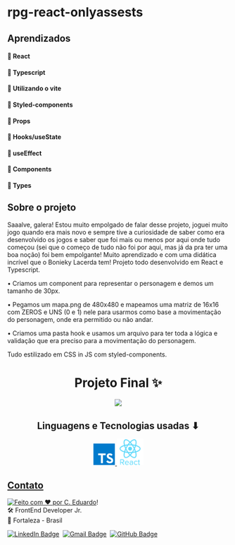 # rpg-react-onlyassests

## Aprendizados

#### 🚀 React
#### 🚀 Typescript
#### 🚀 Utilizando o vite
#### 🚀 Styled-components
#### 🚀 Props
#### 🚀 Hooks/useState
#### 🚀 useEffect
#### 🚀 Components
#### 🚀 Types

## Sobre o projeto

<div>Saaalve, galera! Estou muito empolgado de falar desse projeto, joguei muito jogo quando era mais novo e sempre tive a curiosidade de saber como era desenvolvido os jogos e saber que foi mais ou menos por aqui onde tudo começou (sei que o começo de tudo não foi por aqui, mas já da pra ter uma boa noção) foi bem empolgante! Muito aprendizado e com uma didática incrível que o Bonieky Lacerda tem! Projeto todo desenvolvido em React e Typescript.

<p>• Criamos um component para representar o personagem e demos um tamanho de 30px.</p>

<p>• Pegamos um mapa.png de 480x480 e mapeamos uma matriz de 16x16 com ZEROS e UNS (0 e 1) nele para usarmos como base a movimentação do personagem, onde era permitido ou não andar. </p>

<p>• Criamos uma pasta hook e usamos um arquivo para ter toda a lógica e validação que era preciso para a movimentação do personagem. </p>

<p>Tudo estilizado em CSS in JS com styled-components.</p>
</div>



<h1 align="center"> Projeto Final ✨</h2>

<p align="center">
<img src="https://user-images.githubusercontent.com/72894980/185256638-0ede8368-7081-40e4-aa47-198707cd22a4.gif" />
</p> 

<h2 align="center">Linguagens e Tecnologias usadas ⬇</h2>

<p align="center"> 
<a href="https://developer.mozilla.org/en-US/docs/Web/typescript" target="_blank" rel="noreferrer"> <img src="https://raw.githubusercontent.com/devicons/devicon/master/icons/typescript/typescript-original.svg" alt="typescript" width="50" height="50"/> </a> 
<a href="https://www.w3schools.com/react/" target="_blank" rel="noreferrer"> <img
src="https://raw.githubusercontent.com/devicons/devicon/master/icons/react/react-original-wordmark.svg" alt="react" width="60" height="60"/>
</p>

## Contato

<img align="left" src="https://avatars.githubusercontent.com/carloseduardob94?size=100">

Feito com ❤️ por [C. Eduardo](https://github.com/carloseduardob94)! <br>
🛠 FrontEnd Developer Jr. <br>
📍 Fortaleza - Brasil <br> 

<a href="https://www.linkedin.com/in/carlos-eduardo-lima-lira-barbosa" target="_blank"><img src="https://img.shields.io/badge/LinkedIn-0077B5?style=flat&logo=linkedin&logoColor=white" alt="LinkedIn Badge" height="20"></a>&nbsp;
<a href="mailto:educonts08@gmail.com" target="_blank"><img src="https://img.shields.io/badge/Gmail-D14836?style=flat&logo=gmail&logoColor=white" alt="Gmail Badge" height="20"></a>&nbsp;
<a href="https://www.github.com/carloseduardob94" target="_blank"><img src="https://img.shields.io/badge/GitHub-100000?style=flat&logo=github&logoColor=white" alt="GitHub Badge" height="20"></a>&nbsp;

<br clear="left"/>
